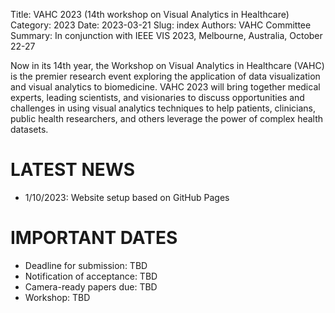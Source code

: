 Title: VAHC 2023 (14th workshop on Visual Analytics in Healthcare)
Category: 2023
Date: 2023-03-21
Slug: index
Authors: VAHC Committee
Summary: In conjunction with IEEE VIS 2023, Melbourne, Australia, October 22-27


Now in its 14th year, the Workshop on Visual Analytics in Healthcare (VAHC) is the premier research event exploring the application of data visualization and visual analytics to biomedicine. VAHC 2023 will bring together medical experts, leading scientists, and visionaries to discuss opportunities and challenges in using visual analytics techniques to help patients, clinicians, public health researchers, and others leverage the power of complex health datasets.


LATEST NEWS
===========

- 1/10/2023: Website setup based on GitHub Pages



IMPORTANT DATES
===============

- Deadline for submission: TBD
- Notification of acceptance: TBD
- Camera-ready papers due: TBD
- Workshop: TBD